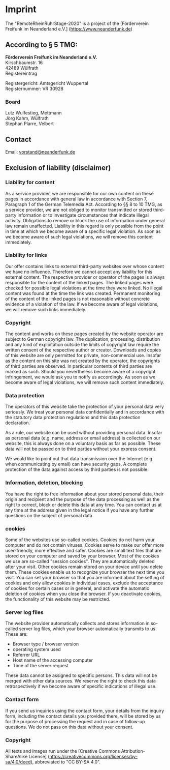 # Imprint
The "RemoteRheinRuhrStage-2020" is a project of the [Förderverein Freifunk im Neanderland e.V.] (https://www.neanderfunk.de)

## According to § 5 TMG:

**Förderverein Freifunk im Neanderland e.V.**  
  Kirschbaumstr. 16  
  42489 Wülfrath  
  Registereintrag  

  Registergericht: Amtsgericht Wuppertal  
  Registernummer: VR 30928  

### Board
  Lutz Wulfestieg, Mettmann  
  Jörg Kahm, Wülfrath  
  Stephan Plarre, Velbert  
 
## Contact
Email: vorstand@neanderfunk.de

## Exclusion of liability (disclaimer)
### Liability for content
As a service provider, we are responsible for our own content on these pages in accordance with general law in accordance with Section 7, Paragraph 1 of the German Telemedia Act. According to §§ 8 to 10 TMG, as a service provider, we are not obliged to monitor transmitted or stored third-party information or to investigate circumstances that indicate illegal activity. Obligations to remove or block the use of information under general law remain unaffected. Liability in this regard is only possible from the point in time at which we become aware of a specific legal violation. As soon as we become aware of such legal violations, we will remove this content immediately.

### Liability for links
Our offer contains links to external third-party websites over whose content we have no influence. Therefore we cannot accept any liability for this external content. The respective provider or operator of the pages is always responsible for the content of the linked pages. The linked pages were checked for possible legal violations at the time they were linked. No illegal content was found at the time the link was created. Permanent monitoring of the content of the linked pages is not reasonable without concrete evidence of a violation of the law. If we become aware of legal violations, we will remove such links immediately.

### Copyright
The content and works on these pages created by the website operator are subject to German copyright law. The duplication, processing, distribution and any kind of exploitation outside the limits of copyright law require the written consent of the respective author or creator. Downloads and copies of this website are only permitted for private, non-commercial use. Insofar as the content on this site was not created by the operator, the copyrights of third parties are observed. In particular contents of third parties are marked as such. Should you nevertheless become aware of a copyright infringement, we would ask you to notify us accordingly. As soon as we become aware of legal violations, we will remove such content immediately.

### Data protection
The operators of this website take the protection of your personal data very seriously. We treat your personal data confidentially and in accordance with the statutory data protection regulations and this data protection declaration.

As a rule, our website can be used without providing personal data. Insofar as personal data (e.g. name, address or email address) is collected on our website, this is always done on a voluntary basis as far as possible. These data will not be passed on to third parties without your express consent.

We would like to point out that data transmission over the Internet (e.g. when communicating by email) can have security gaps. A complete protection of the data against access by third parties is not possible.

### Information, deletion, blocking
You have the right to free information about your stored personal data, their origin and recipient and the purpose of the data processing as well as the right to correct, block or delete this data at any time. You can contact us at any time at the address given in the legal notice if you have any further questions on the subject of personal data.

### cookies
Some of the websites use so-called cookies. Cookies do not harm your computer and do not contain viruses. Cookies serve to make our offer more user-friendly, more effective and safer. Cookies are small text files that are stored on your computer and saved by your browser.
Most of the cookies we use are so-called "session cookies". They are automatically deleted after your visit. Other cookies remain stored on your device until you delete them. These cookies enable us to recognize your browser the next time you visit.
You can set your browser so that you are informed about the setting of cookies and only allow cookies in individual cases, exclude the acceptance of cookies for certain cases or in general, and activate the automatic deletion of cookies when you close the browser. If you deactivate cookies, the functionality of this website may be restricted.

### Server log files
The website provider automatically collects and stores information in so-called server log files, which your browser automatically transmits to us. These are:
 * Browser type / browser version
 * operating system used
 * Referrer URL
 * Host name of the accessing computer
 * Time of the server request
 
These data cannot be assigned to specific persons. This data will not be merged with other data sources. We reserve the right to check this data retrospectively if we become aware of specific indications of illegal use.

### Contact form
If you send us inquiries using the contact form, your details from the inquiry form, including the contact details you provided there, will be stored by us for the purpose of processing the request and in case of follow-up questions. We do not pass on this data without your consent.

### Copyright
All texts and images run under the [Creative Commons Attribution-ShareAlike License] (https://creativecommons.org/licenses/by-sa/4.0/deed), abbreviated to "CC BY-SA 4.0".
